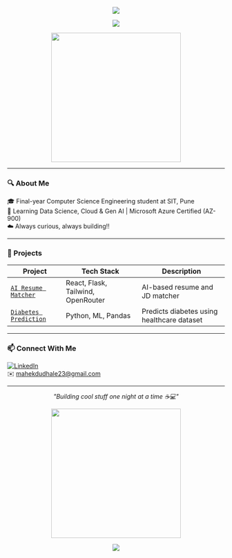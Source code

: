 <!-- 💜 Wavy Banner Header -->
<p align="center">
  <img src="https://capsule-render.vercel.app/api?type=waving&color=8e2de2,4a00e0&height=200&section=header&text=Hey%20I'm%20Mahek%20👩‍💻&fontColor=ffffff&fontSize=35&fontAlignY=40" />
</p>

<!-- 💫 Typing SVG (if it works for you) -->
<p align="center">
  <img src="https://readme-typing-svg.herokuapp.com?font=Fira+Code&size=24&duration=2000&pause=1000&color=FAD7FF&center=true&width=435&lines=Final-year+CSE+Student+at+SIT%2C+Pune;Data+Science+%7C+Gen+AI+%7C+Cloud;Microsoft+Azure+Certified+%F0%9F%8C%81;Always+building+%F0%9F%9A%80" />
</p>

<!-- 💻 Coding GIF -->
<p align="center">
  <img src="https://media.giphy.com/media/qgQUggAC3Pfv687qPC/giphy.gif" width="300" />
</p>

---

### 🔍 About Me

🎓 Final-year Computer Science Engineering student at SIT, Pune  
🚀 Learning Data Science, Cloud & Gen AI | Microsoft Azure Certified (AZ-900)  
☁️ Always curious, always building!!

---

### 🚀 Projects

| Project | Tech Stack | Description |
|--------|------------|-------------|
| [`AI Resume Matcher`](https://github.com/mahek-dudhale/ai-resume-matcher) | React, Flask, Tailwind, OpenRouter | AI-based resume and JD matcher |
| [`Diabetes Prediction`](https://github.com/mahek-dudhale/diabetes-prediction-ml) | Python, ML, Pandas | Predicts diabetes using healthcare dataset |

---

### 📫 Connect With Me

[![LinkedIn](https://img.shields.io/badge/LinkedIn-blue?style=flat-square&logo=linkedin&logoColor=white)](https://www.linkedin.com/in/mahek-dudhale)  
✉️ mahekdudhale23@gmail.com  

---

<p align="center"><i>"Building cool stuff one night at a time ☕💻"</i></p>

<p align="center">
  <img src="https://media.giphy.com/media/qgQUggAC3Pfv687qPC/giphy.gif" width="300" />
</p>

<p align="center">
  <img src="https://capsule-render.vercel.app/api?type=waving&color=4a00e0,8e2de2&height=100&section=footer" />
</p>

